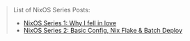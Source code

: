 > List of NixOS Series Posts:
>
> - [NixOS Series 1: Why I fell in love](/en/article/modify-website/nixos-why.lantian/)
> - [NixOS Series 2: Basic Config, Nix Flake & Batch Deploy](/en/article/modify-website/nixos-initial-config-flake-deploy.lantian/)
